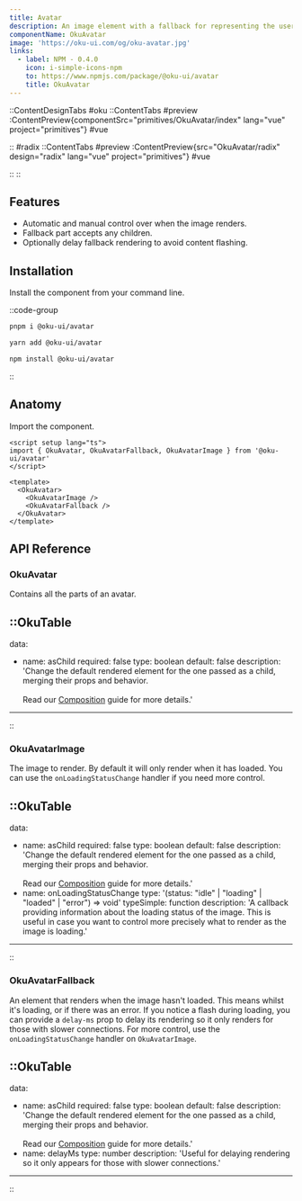 ```yaml
---
title: Avatar
description: An image element with a fallback for representing the user.
componentName: OkuAvatar
image: 'https://oku-ui.com/og/oku-avatar.jpg'
links:
  - label: NPM - 0.4.0
    icon: i-simple-icons-npm
    to: https://www.npmjs.com/package/@oku-ui/avatar
    title: OkuAvatar
---
```


::ContentDesignTabs
#oku
::ContentTabs
#preview
:ContentPreview{componentSrc="primitives/OkuAvatar/index" lang="vue" project="primitives"}
#vue
<!-- Autodocs{src="/primitives/OkuAvatar/index.vue" lang="vue"} -->
::
#radix
::ContentTabs
#preview
:ContentPreview{src="OkuAvatar/radix" design="radix" lang="vue" project="primitives"}
#vue
<!-- Autodocs{src="/primitives/OkuAvatar/radix.vue" lang="vue"} -->
::
::


## Features

- Automatic and manual control over when the image renders.
- Fallback part accepts any children.
- Optionally delay fallback rendering to avoid content flashing.

## Installation

Install the component from your command line.

::code-group

```sh [pnpm]
pnpm i @oku-ui/avatar
```

```bash [yarn]
yarn add @oku-ui/avatar
```

```bash [npm]
npm install @oku-ui/avatar
```

::

## Anatomy

Import the component.

```vue
<script setup lang="ts">
import { OkuAvatar, OkuAvatarFallback, OkuAvatarImage } from '@oku-ui/avatar'
</script>

<template>
  <OkuAvatar>
    <OkuAvatarImage />
    <OkuAvatarFallback />
  </OkuAvatar>
</template>
```

## API Reference

### OkuAvatar
Contains all the parts of an avatar.

::OkuTable
---
data:
  - name: asChild
    required: false
    type: boolean
    default: false
    description: 'Change the default rendered element for the one passed as a child, merging their props and behavior.<br><br>Read our [Composition](../guides/composition) guide for more details.'
---
::


### OkuAvatarImage
The image to render. By default it will only render when it has loaded. You can use the `onLoadingStatusChange` handler if you need more control.

::OkuTable
---
data:
  - name: asChild
    required: false
    type: boolean
    default: false
    description: 'Change the default rendered element for the one passed as a child, merging their props and behavior.<br><br>Read our [Composition](../guides/composition) guide for more details.'
  - name: onLoadingStatusChange
    type: '(status: "idle" | "loading" | "loaded" | "error") => void'
    typeSimple: function
    description: 'A callback providing information about the loading status of the image. This is useful in case you want to control more precisely what to render as the image is loading.'
---
::


### OkuAvatarFallback

An element that renders when the image hasn't loaded. This means whilst it's loading, or if there was an error. If you notice a flash during loading, you can provide a `delay-ms` prop to delay its rendering so it only renders for those with slower connections. For more control, use the `onLoadingStatusChange` handler on `OkuAvatarImage`.

::OkuTable
---
data:
  - name: asChild
    required: false
    type: boolean
    default: false
    description: 'Change the default rendered element for the one passed as a child, merging their props and behavior.<br><br>Read our [Composition](../guides/composition) guide for more details.'
  - name: delayMs
    type: number
    description: 'Useful for delaying rendering so it only appears for those with slower connections.'
---
::

